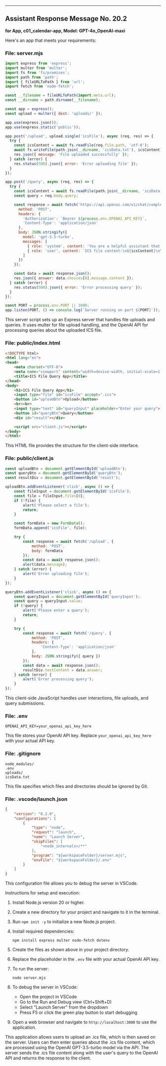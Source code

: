 
-------------------------------------------------------------------

## Assistant Response Message No. 20.2
**for App, c01_calendar-app, Model: GPT-4o_OpenAI-maxi**

Here's an app that meets your requirements:

### File: server.mjs
```javascript
import express from 'express';
import multer from 'multer';
import fs from 'fs/promises';
import path from 'path';
import { fileURLToPath } from 'url';
import fetch from 'node-fetch';

const __filename = fileURLToPath(import.meta.url);
const __dirname = path.dirname(__filename);

const app = express();
const upload = multer({ dest: 'uploads/' });

app.use(express.json());
app.use(express.static('public'));

app.post('/upload', upload.single('icsFile'), async (req, res) => {
  try {
    const icsContent = await fs.readFile(req.file.path, 'utf-8');
    await fs.writeFile(path.join(__dirname, 'icsData.txt'), icsContent);
    res.json({ message: 'File uploaded successfully' });
  } catch (error) {
    res.status(500).json({ error: 'Error uploading file' });
  }
});

app.post('/query', async (req, res) => {
  try {
    const icsContent = await fs.readFile(path.join(__dirname, 'icsData.txt'), 'utf-8');
    const query = req.body.query;

    const response = await fetch('https://api.openai.com/v1/chat/completions', {
      method: 'POST',
      headers: {
        'Authorization': `Bearer ${process.env.OPENAI_API_KEY}`,
        'Content-Type': 'application/json'
      },
      body: JSON.stringify({
        model: 'gpt-3.5-turbo',
        messages: [
          { role: 'system', content: 'You are a helpful assistant that can answer questions about the provided ICS file content.' },
          { role: 'user', content: `ICS file content:\n${icsContent}\n\nQuestion: ${query}` }
        ]
      })
    });

    const data = await response.json();
    res.json({ answer: data.choices[0].message.content });
  } catch (error) {
    res.status(500).json({ error: 'Error processing query' });
  }
});

const PORT = process.env.PORT || 3000;
app.listen(PORT, () => console.log(`Server running on port ${PORT}`));
```

This server script sets up an Express server that handles file uploads and queries. It uses multer for file upload handling, and the OpenAI API for processing queries about the uploaded ICS file.

### File: public/index.html
```html
<!DOCTYPE html>
<html lang="en">
<head>
    <meta charset="UTF-8">
    <meta name="viewport" content="width=device-width, initial-scale=1.0">
    <title>ICS File Query App</title>
</head>
<body>
    <h1>ICS File Query App</h1>
    <input type="file" id="icsFile" accept=".ics">
    <button id="uploadBtn">Upload</button>
    <br><br>
    <input type="text" id="queryInput" placeholder="Enter your query">
    <button id="queryBtn">Query</button>
    <div id="result"></div>

    <script src="client.js"></script>
</body>
</html>
```

This HTML file provides the structure for the client-side interface.

### File: public/client.js
```javascript
const uploadBtn = document.getElementById('uploadBtn');
const queryBtn = document.getElementById('queryBtn');
const resultDiv = document.getElementById('result');

uploadBtn.addEventListener('click', async () => {
    const fileInput = document.getElementById('icsFile');
    const file = fileInput.files[0];
    if (!file) {
        alert('Please select a file');
        return;
    }

    const formData = new FormData();
    formData.append('icsFile', file);

    try {
        const response = await fetch('/upload', {
            method: 'POST',
            body: formData
        });
        const data = await response.json();
        alert(data.message);
    } catch (error) {
        alert('Error uploading file');
    }
});

queryBtn.addEventListener('click', async () => {
    const queryInput = document.getElementById('queryInput');
    const query = queryInput.value;
    if (!query) {
        alert('Please enter a query');
        return;
    }

    try {
        const response = await fetch('/query', {
            method: 'POST',
            headers: {
                'Content-Type': 'application/json'
            },
            body: JSON.stringify({ query })
        });
        const data = await response.json();
        resultDiv.textContent = data.answer;
    } catch (error) {
        alert('Error processing query');
    }
});
```

This client-side JavaScript handles user interactions, file uploads, and query submissions.

### File: .env
```
OPENAI_API_KEY=your_openai_api_key_here
```

This file stores your OpenAI API key. Replace `your_openai_api_key_here` with your actual API key.

### File: .gitignore
```
node_modules/
.env
uploads/
icsData.txt
```

This file specifies which files and directories should be ignored by Git.

### File: .vscode/launch.json
```json
{
    "version": "0.2.0",
    "configurations": [
        {
            "type": "node",
            "request": "launch",
            "name": "Launch Server",
            "skipFiles": [
                "<node_internals>/**"
            ],
            "program": "${workspaceFolder}/server.mjs",
            "envFile": "${workspaceFolder}/.env"
        }
    ]
}
```

This configuration file allows you to debug the server in VSCode.

Instructions for setup and execution:

1. Install Node.js version 20 or higher.

2. Create a new directory for your project and navigate to it in the terminal.

3. Run `npm init -y` to initialize a new Node.js project.

4. Install required dependencies:
   ```
   npm install express multer node-fetch dotenv
   ```

5. Create the files as shown above in your project directory.

6. Replace the placeholder in the `.env` file with your actual OpenAI API key.

7. To run the server:
   ```
   node server.mjs
   ```

8. To debug the server in VSCode:
   - Open the project in VSCode
   - Go to the Run and Debug view (Ctrl+Shift+D)
   - Select "Launch Server" from the dropdown
   - Press F5 or click the green play button to start debugging

9. Open a web browser and navigate to `http://localhost:3000` to use the application.

This application allows users to upload an .ics file, which is then saved on the server. Users can then enter queries about the .ics file content, which are processed using the OpenAI GPT-3.5-turbo model via the API. The server sends the .ics file content along with the user's query to the OpenAI API and returns the response to the client.